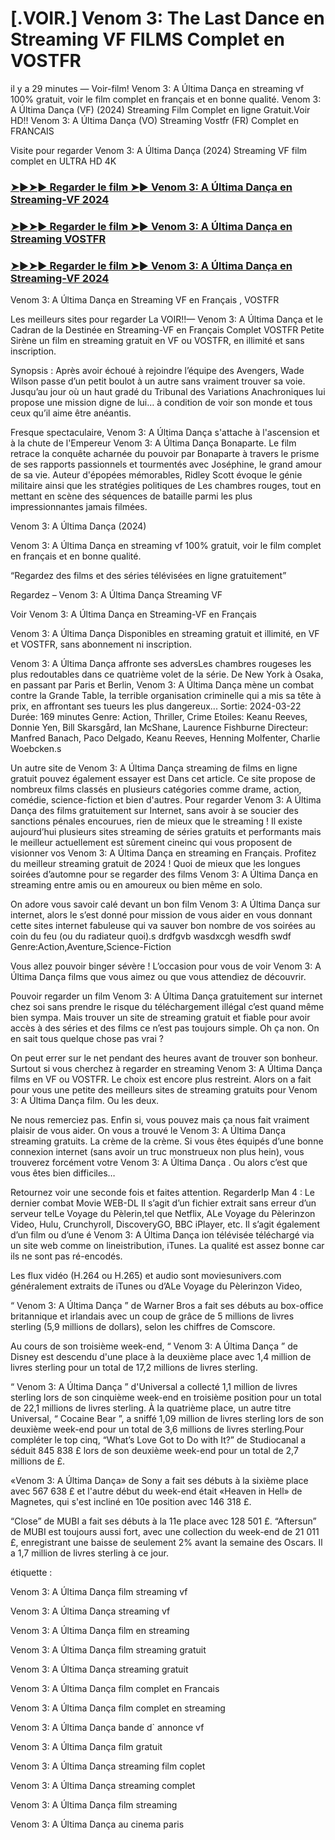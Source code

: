 #  [.VOIR.] Venom 3: The Last Dance en Streaming VF FILMS Complet en VOSTFR

il y a 29 minutes — Voir-film! Venom 3: A Última Dança en streaming vf 100% gratuit, voir le film complet en français et en bonne qualité. Venom 3: A Última Dança (VF) (2024) Streaming Film Complet en ligne Gratuit.Voir HD!! Venom 3: A Última Dança (VO) Streaming Vostfr (FR) Complet en FRANCAIS

Visite pour regarder Venom 3: A Última Dança (2024) Streaming VF film complet en ULTRA HD 4K

<h3><a href="https://cutt.ly/beDQ0umx">➤►➤► Regarder le film ➤► Venom 3: A Última Dança en Streaming-VF 2024</a></h3>

<h3><a href="https://cutt.ly/beDQ0umx">➤►➤► Regarder le film ➤► Venom 3: A Última Dança en Streaming VOSTFR</a></h3>

<h3><a href="https://cutt.ly/beDQ0umx">➤►➤► Regarder le film ➤► Venom 3: A Última Dança en Streaming-VF 2024</a></h3>

Venom 3: A Última Dança en Streaming VF en Français , VOSTFR

Les meilleurs sites pour regarder La VOIR!!— Venom 3: A Última Dança et le Cadran de la Destinée en Streaming-VF en Français Complet VOSTFR Petite Sirène un film en streaming gratuit en VF ou VOSTFR, en illimité et sans inscription.

Synopsis : Après avoir échoué à rejoindre l’équipe des Avengers, Wade Wilson passe d’un petit boulot à un autre sans vraiment trouver sa voie. Jusqu’au jour où un haut gradé du Tribunal des Variations Anachroniques lui propose une mission digne de lui… à condition de voir son monde et tous ceux qu’il aime être anéantis.

Fresque spectaculaire, Venom 3: A Última Dança s'attache à l'ascension et à la chute de l'Empereur Venom 3: A Última Dança Bonaparte. Le film retrace la conquête acharnée du pouvoir par Bonaparte à travers le prisme de ses rapports passionnels et tourmentés avec Joséphine, le grand amour de sa vie. Auteur d'épopées mémorables, Ridley Scott évoque le génie militaire ainsi que les stratégies politiques de Les chambres rouges, tout en mettant en scène des séquences de bataille parmi les plus impressionnantes jamais filmées.

Venom 3: A Última Dança (2024)

Venom 3: A Última Dança en streaming vf 100% gratuit, voir le film complet en français et en bonne qualité.

“Regardez des films et des séries télévisées en ligne gratuitement”

Regardez – Venom 3: A Última Dança Streaming VF

Voir Venom 3: A Última Dança en Streaming-VF en Français

Venom 3: A Última Dança Disponibles en streaming gratuit et illimité, en VF et VOSTFR, sans abonnement ni inscription.

Venom 3: A Última Dança affronte ses adversLes chambres rougeses les plus redoutables dans ce quatrième volet de la série. De New York à Osaka, en passant par Paris et Berlin, Venom 3: A Última Dança mène un combat contre la Grande Table, la terrible organisation criminelle qui a mis sa tête à prix, en affrontant ses tueurs les plus dangereux... Sortie: 2024-03-22 Durée: 169 minutes Genre: Action, Thriller, Crime Etoiles: Keanu Reeves, Donnie Yen, Bill Skarsgård, Ian McShane, Laurence Fishburne Directeur: Manfred Banach, Paco Delgado, Keanu Reeves, Henning Molfenter, Charlie Woebcken.s

Un autre site de Venom 3: A Última Dança streaming de films en ligne gratuit pouvez également essayer est Dans cet article. Ce site propose de nombreux films classés en plusieurs catégories comme drame, action, comédie, science-fiction et bien d'autres. Pour regarder Venom 3: A Última Dança des films gratuitement sur Internet, sans avoir à se soucier des sanctions pénales encourues, rien de mieux que le streaming ! Il existe aujourd’hui plusieurs sites streaming de séries gratuits et performants mais le meilleur actuellement est sûrement cineinc qui vous proposent de visionner vos Venom 3: A Última Dança en streaming en Français. Profitez du meilleur streaming gratuit de 2024 ! Quoi de mieux que les longues soirées d’automne pour se regarder des films Venom 3: A Última Dança en streaming entre amis ou en amoureux ou bien même en solo.

On adore vous savoir calé devant un bon film Venom 3: A Última Dança sur internet, alors le s’est donné pour mission de vous aider en vous donnant cette sites internet fabuleuse qui va sauver bon nombre de vos soirées au coin du feu (ou du radiateur quoi).s drdfgvb wasdxcgh wesdfh swdf Genre:Action,Aventure,Science-Fiction

Vous allez pouvoir binger sévère ! L’occasion pour vous de voir Venom 3: A Última Dança films que vous aimez ou que vous attendiez de découvrir.

Pouvoir regarder un film Venom 3: A Última Dança gratuitement sur internet chez soi sans prendre le risque du téléchargement illégal c’est quand même bien sympa. Mais trouver un site de streaming gratuit et fiable pour avoir accès à des séries et des films ce n’est pas toujours simple. Oh ça non. On en sait tous quelque chose pas vrai ?

On peut errer sur le net pendant des heures avant de trouver son bonheur. Surtout si vous cherchez à regarder en streaming Venom 3: A Última Dança films en VF ou VOSTFR. Le choix est encore plus restreint. Alors on a fait pour vous une petite des meilleurs sites de streaming gratuits pour Venom 3: A Última Dança film. Ou les deux.

Ne nous remerciez pas. Enfin si, vous pouvez mais ça nous fait vraiment plaisir de vous aider. On vous a trouvé le Venom 3: A Última Dança streaming gratuits. La crème de la crème. Si vous êtes équipés d’une bonne connexion internet (sans avoir un truc monstrueux non plus hein), vous trouverez forcément votre Venom 3: A Última Dança . Ou alors c’est que vous êtes bien difficiles…

Retournez voir une seconde fois et faites attention. RegarderIp Man 4 : Le dernier combat Movie WEB-DL Il s’agit d’un fichier extrait sans erreur d’un serveur telLe Voyage du Pèlerin,tel que Netflix, ALe Voyage du Pèlerinzon Video, Hulu, Crunchyroll, DiscoveryGO, BBC iPlayer, etc. Il s’agit également d’un film ou d’une é Venom 3: A Última Dança ion télévisée téléchargé via un site web comme on lineistribution, iTunes. La qualité est assez bonne car ils ne sont pas ré-encodés.

Les flux vidéo (H.264 ou H.265) et audio sont moviesunivers.com généralement extraits de iTunes ou d’ALe Voyage du Pèlerinzon Video,

“ Venom 3: A Última Dança ” de Warner Bros a fait ses débuts au box-office britannique et irlandais avec un coup de grâce de 5 millions de livres sterling (5,9 millions de dollars), selon les chiffres de Comscore.

Au cours de son troisième week-end, “ Venom 3: A Última Dança ” de Disney est descendu d'une place à la deuxième place avec 1,4 million de livres sterling pour un total de 17,2 millions de livres sterling.

“ Venom 3: A Última Dança ” d'Universal a collecté 1,1 million de livres sterling lors de son cinquième week-end en troisième position pour un total de 22,1 millions de livres sterling. À la quatrième place, un autre titre Universal, “ Cocaine Bear ”, a sniffé 1,09 million de livres sterling lors de son deuxième week-end pour un total de 3,6 millions de livres sterling.Pour compléter le top cinq, “What’s Love Got to Do with It?” de Studiocanal a séduit 845 838 £ lors de son deuxième week-end pour un total de 2,7 millions de £.

«Venom 3: A Última Dança» de Sony a fait ses débuts à la sixième place avec 567 638 £ et l'autre début du week-end était «Heaven in Hell» de Magnetes, qui s'est incliné en 10e position avec 146 318 £.

“Close” de MUBI a fait ses débuts à la 11e place avec 128 501 £. “Aftersun” de MUBI est toujours aussi fort, avec une collection du week-end de 21 011 £, enregistrant une baisse de seulement 2% avant la semaine des Oscars. Il a 1,7 million de livres sterling à ce jour.

étiquette :

Venom 3: A Última Dança film streaming vf

Venom 3: A Última Dança streaming vf

Venom 3: A Última Dança film en streaming

Venom 3: A Última Dança film streaming gratuit

Venom 3: A Última Dança streaming gratuit

Venom 3: A Última Dança film complet en Francais

Venom 3: A Última Dança film complet en streaming

Venom 3: A Última Dança bande d` annonce vf

Venom 3: A Última Dança film gratuit

Venom 3: A Última Dança streaming film coplet

Venom 3: A Última Dança streaming complet

Venom 3: A Última Dança film streaming

Venom 3: A Última Dança au cinema paris
